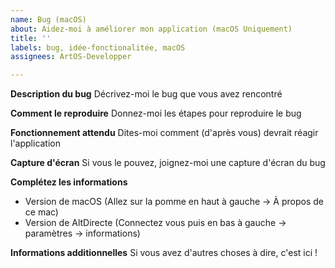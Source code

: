 ```yaml
---
name: Bug (macOS)
about: Aidez-moi à améliorer mon application (macOS Uniquement)
title: ''
labels: bug, idée-fonctionalitée, macOS
assignees: ArtOS-Developper

---
```


**Description du bug**
Décrivez-moi le bug que vous avez rencontré

**Comment le reproduire**
Donnez-moi les étapes pour reproduire le bug

**Fonctionnement attendu**
Dites-moi comment (d'après vous) devrait réagir l'application

**Capture d'écran**
Si vous le pouvez, joignez-moi une capture d'écran du bug

**Complétez les informations**
 - Version de macOS (Allez sur la pomme en haut à gauche → À propos de ce mac)
 - Version de AltDirecte (Connectez vous puis en bas à gauche → paramètres → informations)

**Informations additionnelles**
Si vous avez d'autres choses à dire, c'est ici !
